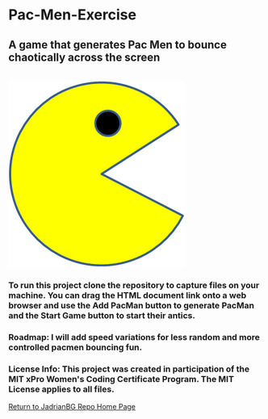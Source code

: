 # Pac-Men-Exercise
## A game that generates Pac Men to bounce chaotically across the screen
<br/>![image](PacMan1.png) 
### To run this project clone the repository to capture files on your machine.  You can drag the HTML document link onto a web browser and use the Add PacMan button to generate PacMan and the Start Game button to start their antics. 
### Roadmap:  I will add speed variations for less random and more controlled pacmen bouncing fun.
### License Info:  This project was created in participation of the MIT xPro Women's Coding Certificate Program. The MIT License applies to all files.

<a href="https://github.com/JadrianBG/JadrianBG.github.io"> Return to JadrianBG Repo Home Page </a> 
